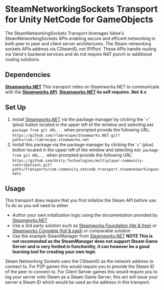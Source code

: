 # SteamNetworkingSockets Transport for Unity NetCode for GameObjects
The SteamNetworkingSockets Transport leverages Valve's SteamNetworkingSockets APIs enabling secure and efficent networking in both peer to peer and client server architectures. The Steam networking sockets APIs address via CSteamID, not IP/Port. These APIs handle routing via Valve's backend services and do not require NAT punch or additional routing solutions.

## Dependencies
**[Steamworks.NET](https://github.com/rlabrecque/Steamworks.NET)** This transport relies on Steamworks.NET to communicate with the **[Steamworks API](https://partner.steamgames.com/doc/sdk)**. 
**[Steamworks.NET](https://github.com/rlabrecque/Steamworks.NET) its self requires .Net 4.x**  

## Set Up

1. Install [Steamworks.NET](https://github.com/rlabrecque/Steamworks.NET) via the package manager by clicking the '+' (plus) button located in the upper left of the window and selecting `Add package from git URL...` when prompted provide the following URL:  
`https://github.com/rlabrecque/Steamworks.NET.git?path=/com.rlabrecque.steamworks.net`
2. Install this package via the package manager by clicking the '+' (plus) button located in the upper left of the window and selecting `Add package from git URL...` when prompted provide the following URL:  
`https://github.com/Unity-Technologies/multiplayer-community-contributions.git?path=/Transports/com.community.netcode.transport.steamnetworkingsockets`

## Usage
This transport does require that you first initalize the Steam API before use. To do so you will need to either

- Author your own initalization logic using the documentation provided by [Steamworks.NET](https://github.com/rlabrecque/Steamworks.NET)
- Use a 3rd party solution such as [Steamworks Foundaiton (lite & free)](https://github.com/heathen-engineering/SteamworksFoundation) or [Steamworks Complete (full & paid)](https://www.heathen.group/steamworks) or comparable solution
- Use the example SteamManager from [Steamworks.NET](https://github.com/rlabrecque/Steamworks.NET) **NOTE This is not recomended as the SteamManager does not support Steam Game Server and is very limited in funcitonlity, it can however be a good learning tool for creating your own logic**


Steam Networking Sockets uses the CSteamID as the network address to connect to. For P2P games this would require you to provide the Steam ID of the peer to connect to. For Client Server games this would require you to log your server onto Steam as a Steam Game Server, this act will issue your server a Steam ID which would be used as the address in this transport.
